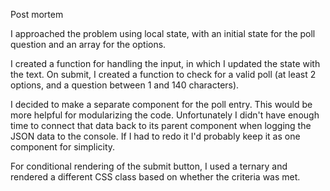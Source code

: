 Post mortem

I approached the problem using local state, with an initial state for the poll question and an array for the options. 

I created a function for handling the input, in which I updated the state with the text. On submit, I created a function to check for a valid poll (at least 2 options, and a question between 1 and 140 characters).

I decided to make a separate component for the poll entry. This would be more helpful for modularizing the code. Unfortunately I didn't have enough time to connect that data back to its parent component when logging the JSON data to the console. If I had to redo it I'd probably keep it as one component for simplicity.

For conditional rendering of the submit button, I used a ternary and rendered a different CSS class based on whether the criteria was met.